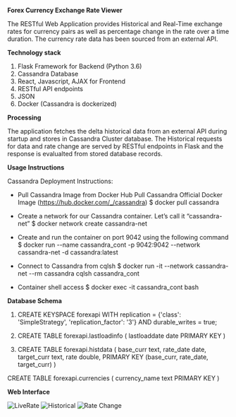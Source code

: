 **Forex Currency Exchange Rate Viewer**

The RESTful Web Application provides Historical and Real-Time exchange rates for currency pairs as well as percentage change in the rate over a time duration.
The currency rate data has been sourced from an external API.

**Technology stack**
1. Flask Framework for Backend (Python 3.6)
2. Cassandra Database
3. React, Javascript, AJAX for Frontend 
4. RESTful API endpoints
5. JSON
6. Docker (Cassandra is dockerized)

**Processing**

The application fetches the delta historical data from an external API during startup and stores in Cassandra Cluster database. 
The Historical requests for data and rate change are served by RESTful endpoints in Flask and the response is evalualted from stored database records.

**Usage Instructions**

Cassandra Deployment Instructions:

- Pull Cassandra Image from Docker Hub
Pull Cassandra Official Docker Image (https://hub.docker.com/_/cassandra)
     $ docker pull cassandra 

- Create a network for our Cassandra container. Let’s call it “cassandra-net”
    $ docker network create cassandra-net

- Create and run the container on port 9042 using the following command
    $ docker run --name cassandra_cont  -p 9042:9042 --network cassandra-net -d cassandra:latest

- Connect to Cassandra from cqlsh
    $ docker run -it --network cassandra-net --rm cassandra cqlsh cassandra_cont 

 - Container shell access 
    $ docker exec -it cassandra_cont  bash


**Database Schema**

1. CREATE KEYSPACE forexapi WITH replication = {'class': 'SimpleStrategy', 'replication_factor': '3'}  AND durable_writes = true;

2. CREATE TABLE forexapi.lastloadinfo (
    lastloaddate date PRIMARY KEY
)

3. CREATE TABLE forexapi.histdata (
    base_curr text,
    rate_date date,
    target_curr text,
    rate double,
    PRIMARY KEY (base_curr, rate_date, target_curr)
)

CREATE TABLE forexapi.currencies (
    currency_name text PRIMARY KEY
)


**Web Interface**

![LiveRate](https://user-images.githubusercontent.com/63558030/87902735-6332d600-ca28-11ea-9ae2-a513b8ea6497.JPG)
![Historical](https://user-images.githubusercontent.com/63558030/87901858-249c1c00-ca26-11ea-8edd-05ab2c818be5.JPG)
![Rate Change](https://user-images.githubusercontent.com/63558030/87901860-249c1c00-ca26-11ea-8947-67234ce4f886.JPG)



